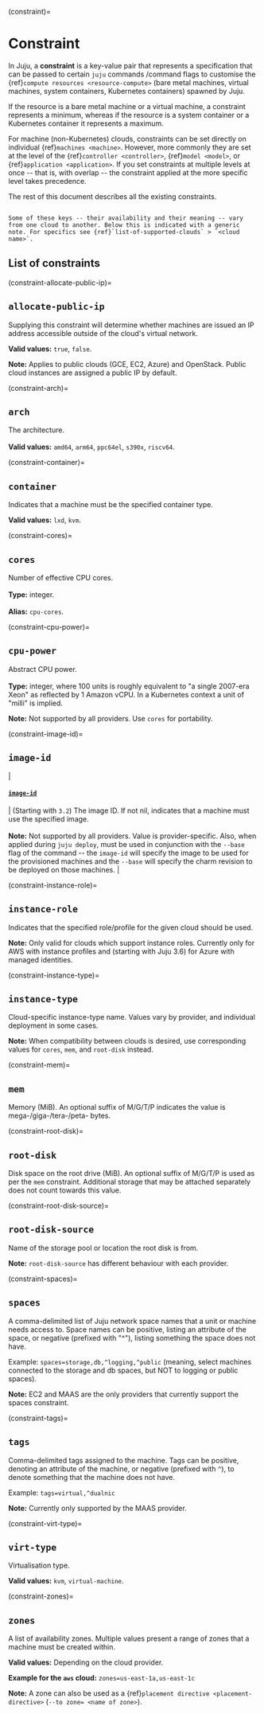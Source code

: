 (constraint)=
# Constraint

In Juju, a **constraint** is a key-value pair that represents a specification that can be passed to certain `juju` commands /command flags to customise the {ref}`compute resources <resource-compute>` (bare metal machines, virtual machines, system containers, Kubernetes containers) spawned by Juju. 

If the resource is a bare metal machine or a virtual machine, a constraint represents a minimum, whereas if the resource is a system container or a Kubernetes container it represents a maximum.

For machine (non-Kubernetes) clouds, constraints can be set directly on individual {ref}`machines <machine>`. However, more commonly they are set at the level of the {ref}`controller <controller>`, {ref}`model <model>`, or {ref}`application <application>`. If you set constraints at multiple levels at once -- that is, with overlap -- the constraint applied at the more specific level takes precedence.

The rest of this document describes all the existing constraints.

```{caution}

Some of these keys -- their availability and their meaning -- vary from one cloud to another. Below this is indicated with a generic note. For specifics see {ref}`list-of-supported-clouds` > `<cloud name>`.

```

<!--
A constraint is a specification that operators indicate to Juju. When adding units, Juju attempts to use the smallest instance type on the cloud that satisfies all of the constraints.

Constraints are not specific to individual machines, but the whole application. Constraints can also be applied during the bootstrap process.
-->


<!--FROM THE ABOUT DOC. TODO: INTEGRATE ABOVE.
<a href="#heading--introduction"><h2 id="heading--introduction">Introduction</h2></a>

A *constraint* is a user-defined hardware specification for a machine that is spawned by Juju. There are  in all ten types of constraints, with the most common ones being `mem`, `cores`, `root-disk`, and `arch`. The definitive constraint resource is found on the https://juju.is/docs/olm/constraints-reference page.

Several noteworthy constraint characteristics:

-   A constraint can be specified whenever a new machine is spawned with the command `bootstrap`, `deploy`, or `add-machine`.
-   Some constraints are only supported by certain clouds.
-   When used with `deploy`, the constraint becomes the application's default constraint.
-   Multiple constraints are logically ANDs (i.e., the machine must satisfy all constraints).
-   When used in conjunction with a placement directive (the `--to` option), the placement directive takes precedence.
-->

## List of constraints

<!--Source: https://github.com/juju/juju/blob/develop/core/constraints/constraints.go#L23 -->

(constraint-allocate-public-ip)=
## `allocate-public-ip`

Supplying this constraint will determine whether machines are issued an IP address accessible outside of the cloud's virtual network.  <p> **Valid values:** `true`, `false`. <p> **Note:** Applies to public clouds (GCE, EC2, Azure) and OpenStack. Public cloud instances are assigned a public IP by default.

(constraint-arch)=
## `arch`

The architecture. <br> <br>**Valid values:** `amd64`, `arm64`, `ppc64el`, `s390x`, `riscv64`.

(constraint-container)=
## `container`

Indicates that a machine must be the specified container type. <p> **Valid values:** `lxd`, `kvm`. 

(constraint-cores)=
## `cores`

Number of effective CPU cores. <br> <br> **Type:** integer. <br> <br> **Alias:** `cpu-cores`.

(constraint-cpu-power)=
## `cpu-power`
Abstract CPU power. <br> <br> **Type:** integer, where 100 units is roughly equivalent to "a single 2007-era Xeon" as reflected by 1 Amazon vCPU. In a Kubernetes context a unit of "milli" is implied. <p> **Note:** Not supported by all providers. Use `cores` for portability.

(constraint-image-id)=
## `image-id`

| <a href="#heading--image-id"><h4 id="heading--image-id">`image-id`</h4></a> | (Starting with `3.2`) The image ID. If not nil, indicates that a machine must use the specified image. <br> <br> **Note:** Not supported by all providers. Value is provider-specific.  Also, when applied during `juju deploy`, must be used in conjunction with the `--base` flag of the command -- the `image-id` will specify the image to be used for the provisioned machines and the `--base` will specify the charm revision to be deployed on those machines. |

(constraint-instance-role)=
## `instance-role`

Indicates that the specified role/profile for the given cloud should be used.  <p> **Note:** Only valid for clouds which support instance roles. Currently only for AWS with instance profiles and (starting with Juju 3.6) for Azure with managed identities.

(constraint-instance-type)=
## `instance-type`

Cloud-specific instance-type name. Values vary by provider, and individual deployment in some cases. <p> **Note:** When compatibility between clouds is desired, use corresponding values for `cores`, `mem`, and `root-disk` instead.

(constraint-mem)=
## `mem`

Memory (MiB). An optional suffix of M/G/T/P indicates the value is mega-/giga-/tera-/peta- bytes.

(constraint-root-disk)=
## `root-disk`

Disk space on the root drive (MiB). An optional suffix of M/G/T/P is used as per the `mem` constraint. Additional storage that may be attached separately does not count towards this value.

(constraint-root-disk-source)=
## `root-disk-source`

Name of the storage pool or location the root disk is from. <p> **Note:** `root-disk-source` has different behaviour with each provider. 

(constraint-spaces)=
## `spaces`

A comma-delimited list of Juju network space names that a unit or machine needs access to. Space names can be positive, listing an attribute of the space, or negative (prefixed with "^"), listing something the space does not have. <p> Example: `spaces=storage,db,^logging,^public` (meaning, select machines connected to the storage and db spaces, but NOT to logging or public spaces). <p> **Note:** EC2 and MAAS are the only providers that currently support the spaces constraint.

(constraint-tags)=
## `tags`

Comma-delimited tags assigned to the machine. Tags can be positive, denoting an attribute of the machine, or negative (prefixed with `^`), to denote something that the machine does not have. <p> Example: `tags=virtual,^dualnic` <p> **Note:** Currently only supported by the MAAS provider.

(constraint-virt-type)=
## `virt-type`

Virtualisation type. <p> **Valid values:** `kvm`, `virtual-machine`.

(constraint-zones)=
## `zones`

A list of availability zones.  Multiple values present a range of zones that a machine must be created within. <p> **Valid values:** Depending on the cloud provider. <p> **Example for the `aws` cloud:** `zones=us-east-1a,us-east-1c` <p> **Note:** A zone can also be used as a {ref}`placement directive <placement-directive>` (`--to zone= <name of zone>`).




<!-- THIS CONTENT IS MOVED TO THE CLOUD-SPECIFIC DOCS:
<a href="#heading--cloud-differences"><h2 id="heading--cloud-differences">Cloud differences</h2></a>


Constraints cannot be applied towards a backing cloud in an agnostic way. That is, a particular cloud type may support some constraints but not others. Also, even if two clouds support a constraint, sometimes the constraint **value** may work with one cloud but not with the other. The list below addresses the situation.

<a href="#heading--azure"><h3 id="heading--azure">Azure</h3></a>


- Unsupported: [cpu-power, tags, virt-type]
- Valid values: arch=[amd64]; instance-type=[defined on the cloud]
- Conflicting constraints: [instance-type] vs [mem, cores, arch]
```{note}
**Note:** `root-disk-source` is the juju storage pool for the root disk. By specifying a storage pool, the root disk can be configured to use encryption.
```


<a href="#heading--ec2"><h3 id="heading--ec2">EC2</h3></a>

- Unsupported: [tags, virt-type, allocate-public-ip]
- Valid values: instance-type=[defined on the cloud]
- Conflicting constraints: [instance-type] vs [mem, cores, cpu-power]

```{note}
**Note:** `root-disk-source` is the juju storage pool for the root disk. By specifying a storage pool, the root disk can be configured to use encryption.
```

<a href="#heading--gce"><h3 id="heading--gce">GCE</h3></a>


- Unsupported: [tags, virt-type, root-disk-source]
- Valid values: instance-type=[defined on the cloud]
- Conflicting constraints: [instance-type] vs [arch, cores, cpu-power, mem]

<a href="#heading--kubernetes"><h3 id="heading--kubernetes">Kubernetes</h3></a>


- Unsupported: [cores, virt-type, container,  instance-type, spaces, allocate-public-ip, root-disk-source]
- Non-standard: cpu-power=100 is 1/10 of a core. **cpu-power** is measured in millicores as defined by Kubernetes.

<a href="#heading--lxd"><h3 id="heading--lxd">LXD</h3></a>


- Unsupported: [cpu-power, tags, virt-type, container, allocate-public-ip]
- Valid values: arch=[host arch]

```{note}
**Note:** `root-disk-source` is the LXD storage pool for the root disk. The default LXD storage pool is used if root-disk-source is not specified.
```

<a href="#heading--maas"><h3 id="heading--maas">MAAS</h3></a>


- Unsupported: [cpu-power, instance-type, virt-type, allocate-public-ip, root-disk-source]
- Valid values: arch=[defined on the cloud]

<a href="#heading--manual"><h3 id="heading--manual">Manual</h3></a>


- Unsupported: [cpu-power, instance-type, tags, virt-type, allocate-public-ip, root-disk-source]
- Valid values: arch=[for controller - host arch; for other machine - arch from machine hardware]

<a href="#heading--oracle"><h3 id="heading--oracle">Oracle</h3></a>


- Unsupported: [tags, virt-type, container, root-disk-source]
- Valid values: arch=[amd64]

<a href="#heading--openstack"><h3 id="heading--openstack">OpenStack</h3></a>


- Unsupported: [tags, cpu-power]
- Valid values: instance-type=[defined on the cloud]; virt-type=[kvm,lxd]
- Conflicting constraints: [instance-type] vs [mem, root-disk, cores]

```{note}
**Note:** `root-disk-source` is either "local" or "volume"
```

<a href="#heading--vsphere"><h3 id="heading--vsphere">vSphere</h3></a>

- Unsupported: [tags, virt-type, allocate-public-ip]
- Valid values: arch=[amd64, i386]

```{note}
**Note:** `root-disk-source` is the datastore for the root disk
```





<a href="#heading--clouds-and-constraints"><h2 id="heading--clouds-and-constraints">Clouds and constraints</h2></a>


In the ideal case, you stipulate a constraint when deploying an application and the backing cloud provides a machine with those exact resources. In the majority of cases, however, default constraints may have already been set (at various levels) and the cloud may be unable to supply those exact resources.

When the backing cloud is unable to precisely satisfy a constraint, the resulting system's resources will exceed the constraint-defined minimum. However, if the cloud cannot satisfy a constraint at all, then an error will be emitted and a machine will not be provisioned.

<a href="#heading--constraints-and-lxd-containers"><h3 id="heading--constraints-and-lxd-containers">Constraints and LXD containers</h3></a>


Constraints can be applied to LXD containers either when they're running directly upon a LXD cloud type or when hosted on a Juju machine (residing on any cloud type). **However, with containers, constraints are interpreted as resource maximums as opposed to minimums.**

In the absence of constraints, a container will, by default, have access to **all** of the underlying system's resources.

LXD constraints also honour instance type names from either [AWS](https://github.com/dustinkirkland/instance-type/blob/master/yaml/aws.yaml), [Azure](https://github.com/dustinkirkland/instance-type/blob/master/yaml/azure.yaml), or [GCE](https://github.com/dustinkirkland/instance-type/blob/master/yaml/gce.yaml) (e.g., AWS type `t2.micro` maps to 1 CPU and 1 GiB of memory). When used in combination with specific CPU/MEM constraints, the latter values will override the corresponding instance type values.

<a id="constraints-and-kubernetes"></a>
<a href="#heading--constraints-and-kubernetes"><h3 id="heading--constraints-and-kubernetes">Constraints and Kubernetes</h3></a>


Constraints in Kubernetes models control the resource requests and limits on the pods spawned as a result of deploying an application.

```{important}

Memory and CPU constraints on sidecar charms currently only represent requests used by Kubernetes for scheduling, and don't set
limits and requests separately on each container. This deficiency is tracked under bug [LP1919976](https://bugs.launchpad.net/juju/+bug/1919976).

```

-->


